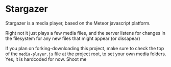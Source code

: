 # Stargazer
Stargazer is a media player, based on the Meteor javascript platform. 

Right not it just plays a few media files, and the server listens for changes in the filesystem for any new files that might appear (or dissapear)

If you plan on forking-downloading this project, make sure to check the top of the `media-player.js` file at the project root, to set your own media folders. Yes, it is hardcoded for now. Shoot me
